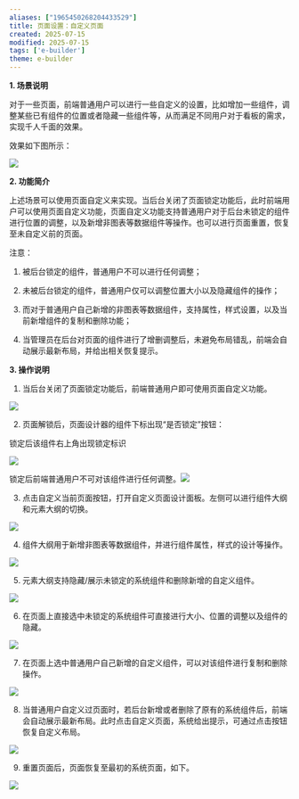 ```yaml
---
aliases: ["1965450268204433529"]
title: 页面设置：自定义页面
created: 2025-07-15
modified: 2025-07-15
tags: ['e-builder']
theme: e-builder
---
```


**1. 场景说明**

对于一些页面，前端普通用户可以进行一些自定义的设置，比如增加一些组件，调整某些已有组件的位置或者隐藏一些组件等，从而满足不同用户对于看板的需求，实现千人千面的效果。

效果如下图所示：

![](6e70cf28581fa6dc34052f993f5fdf16.jpg)

**2. **功**能简介**

上述场景可以使用页面自定义来实现。当后台关闭了页面锁定功能后，此时前端用户可以使用页面自定义功能，页面自定义功能支持普通用户对于后台未锁定的组件进行位置的调整，以及新增非图表等数据组件等操作。也可以进行页面重置，恢复至未自定义前的页面。

注意：

1. 被后台锁定的组件，普通用户不可以进行任何调整；

2. 未被后台锁定的组件，普通用户仅可以调整位置大小以及隐藏组件的操作；

3. 而对于普通用户自己新增的非图表等数据组件，支持属性，样式设置，以及当前新增组件的复制和删除功能；

4. 当管理员在后台对页面的组件进行了增删调整后，未避免布局错乱，前端会自动展示最新布局，并给出相关恢复提示。

**3. 操作说明**

1. 当后台关闭了页面锁定功能后，前端普通用户即可使用页面自定义功能。

![](f84aca85e893a18fb206bbc0ae8a8460.jpg)

2. 页面解锁后，页面设计器的组件下标出现“是否锁定”按钮：

锁定后该组件右上角出现锁定标识

![](a5a7c3ca8de0ebf08311d04ed9552d54.jpg)

锁定后前端普通用户不可对该组件进行任何调整。![](53a8cdca967721d4244c003fccc94b74.jpg)

3. 点击自定义当前页面按钮，打开自定义页面设计面板。左侧可以进行组件大纲和元素大纲的切换。

![](7dbc5788c37964ff7f68cf9f5265b177.jpg)

4. 组件大纲用于新增非图表等数据组件，并进行组件属性，样式的设计等操作。

![](860d17d43e4bc99b636d1067daef9ae0.jpg)

5. 元素大纲支持隐藏/展示未锁定的系统组件和删除新增的自定义组件。

![](4d22a6b0878be3d206ce39512b6faca9.jpg)

6. 在页面上直接选中未锁定的系统组件可直接进行大小、位置的调整以及组件的隐藏。

![](2e8dd6b3450517fe2018f50c15e8d932.jpg)

7. 在页面上选中普通用户自己新增的自定义组件，可以对该组件进行复制和删除操作。

![](2f8416da38897b567d306601d7e4af0b.jpg)

8. 当普通用户自定义过页面时，若后台新增或者删除了原有的系统组件后，前端会自动展示最新布局。此时点击自定义页面，系统给出提示，可通过点击按钮恢复自定义布局。

![](2d5806b8c1de0989a08d3aba53af8d10.jpg)

9. 重置页面后，页面恢复至最初的系统页面，如下。

![](255124f5388945f2c590795b973a468b.jpg)